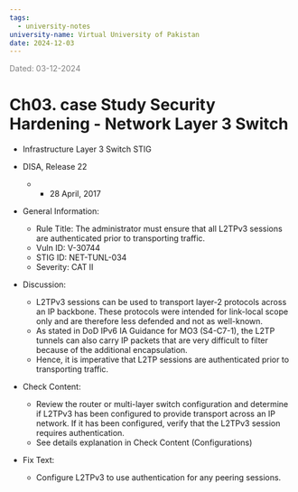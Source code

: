 ```yaml
---
tags:
  - university-notes
university-name: Virtual University of Pakistan
date: 2024-12-03
---
```


<span style="color: gray;">Dated: 03-12-2024</span>

# Ch03. case Study Security Hardening - Network Layer 3 Switch

- Infrastructure Layer 3 Switch STIG
- DISA, Release 22
    - - 28 April, 2017

- General Information:
    - Rule Title: The administrator must ensure that all L2TPv3 sessions are authenticated prior to transporting traffic.
	- Vuln ID: V-30744
	- STIG ID: NET-TUNL-034
	- Severity: CAT II
- Discussion:
	- L2TPv3 sessions can be used to transport layer-2 protocols across an IP backbone. These protocols were intended for link-local scope only and are therefore less defended and not as well-known.
	- As stated in DoD IPv6 IA Guidance for MO3 (S4-C7-1), the L2TP tunnels can also carry IP packets that are very difficult to filter because of the additional encapsulation.  
	- Hence, it is imperative that L2TP sessions are authenticated prior to transporting traffic.
- Check Content:
	- Review the router or multi-layer switch configuration and determine if L2TPv3 has been configured to provide transport across an IP network. If it has been configured, verify that the L2TPv3 session requires authentication.
	- See details explanation in Check Content (Configurations)
- Fix Text:
    - Configure L2TPv3 to use authentication for any peering sessions.